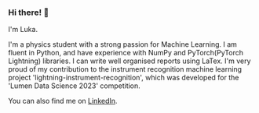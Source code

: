 ### Hi there! 👋

I'm Luka.

I'm a physics student with a strong passion for Machine Learning. I am fluent in Python, and have experience with NumPy and PyTorch(PyTorch Lightning) libraries. I can write well organised reports using LaTex. I'm very proud of my contribution to the instrument recognition machine learning project 'lightning-instrument-recognition', which was developed for the 'Lumen Data Science 2023' competition.

You can also find me on [LinkedIn](https://www.linkedin.com/in/luka-me%C5%A1trovi%C4%87-91719225b/).
